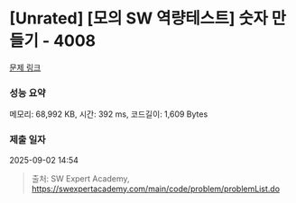 # [Unrated] [모의 SW 역량테스트] 숫자 만들기 - 4008 

[문제 링크](https://swexpertacademy.com/main/code/problem/problemDetail.do?contestProbId=AWIeRZV6kBUDFAVH) 

### 성능 요약

메모리: 68,992 KB, 시간: 392 ms, 코드길이: 1,609 Bytes

### 제출 일자

2025-09-02 14:54



> 출처: SW Expert Academy, https://swexpertacademy.com/main/code/problem/problemList.do